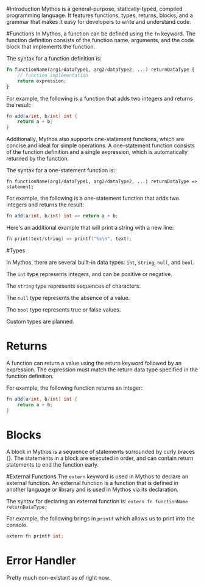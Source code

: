 #Introduction
Mythos is a general-purpose, statically-typed, compiled programming language. It features functions, types, returns, blocks, and a grammar that makes it easy for developers to write and understand code.

#Functions
In Mythos, a function can be defined using the `fn` keyword. The function definition consists of the function name, arguments, and the code block that implements the function.

The syntax for a function definition is:
```php
fn functionName(arg1/dataType1, arg2/dataType2, ...) returnDataType {
    // function implementation
    return expression;
}
```
For example, the following is a function that adds two integers and returns the result:
```java
fn add(a/int, b/int) int {
    return a + b;
}
```
Additionally, Mythos also supports one-statement functions, which are concise and ideal for simple operations. A one-statement function consists of the function definition and a single expression, which is automatically returned by the function.

The syntax for a one-statement function is:

`fn functionName(arg1/dataType1, arg2/dataType2, ...) returnDataType => statement;`

For example, the following is a one-statement function that adds two integers and returns the result:

```java
fn add(a/int, b/int) int => return a + b;
```

Here's an additional example that will print a string with a new line:

```c
fn print(text/string) => printf("%s\n", text);
```

#Types

In Mythos, there are several built-in data types: `int`, `string`, `null`, and `bool`.

The `int` type represents integers, and can be positive or negative.

The `string` type represents sequences of characters.

The `null` type represents the absence of a value.

The `bool` type represents true or false values.

Custom types are planned.

# Returns

A function can return a value using the return keyword followed by an expression. The expression must match the return data type specified in the function definition.

For example, the following function returns an integer:
```java
fn add(a/int, b/int) int {
    return a + b;
}
```

# Blocks
A block in Mythos is a sequence of statements surrounded by curly braces {}. The statements in a block are executed in order, and can contain return statements to end the function early.

#External Functions
The `extern` keyword is used in Mythos to declare an external function. An external function is a function that is defined in another language or library and is used in Mythos via its declaration.

The syntax for declaring an external function is:
`extern fn functionName returnDataType;`

For example, the following brings in `printf` which allows us to print into the console.
```java
extern fn printf int;
```

# Error Handler
Pretty much non-existant as of right now.

